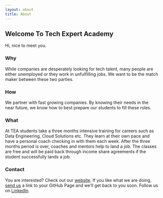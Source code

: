 ```yaml
---
layout: about
title: About
---
```


## Welcome To Tech Expert Academy

Hi, nice to meet you.
### Why

While companies are desperately looking for tech talent, many people are either unemployed or they work in unfulfilling jobs. We want to be the match maker between these two parties. 
### How

We partner with fast growing companies. By knowing their needs in the near future, we know how to best prepare our students to fill these roles. 
### What

At TEA students take a three months intensive training for careers such as Data Engineering, Cloud Solutions etc. They learn at their own pace and have a personal coach checking in with them each week. After the three months period is over, coaches and mentors help to land a job. The classes are free and will be paid back through income share agreements if the student successfully lands a job.
### Contact

You are interested? Check out our [website](https://techexpertacademy.com). If you like what we are doing, [send us](https://www.techexpertacademy.com/#contact-form-main) a link to your GitHub Page and we’ll get back to you soon. Follow us on [LinkedIn](https://de.linkedin.com/company/tech-expert-academy?trk=public_profile_topcard-current-company).

